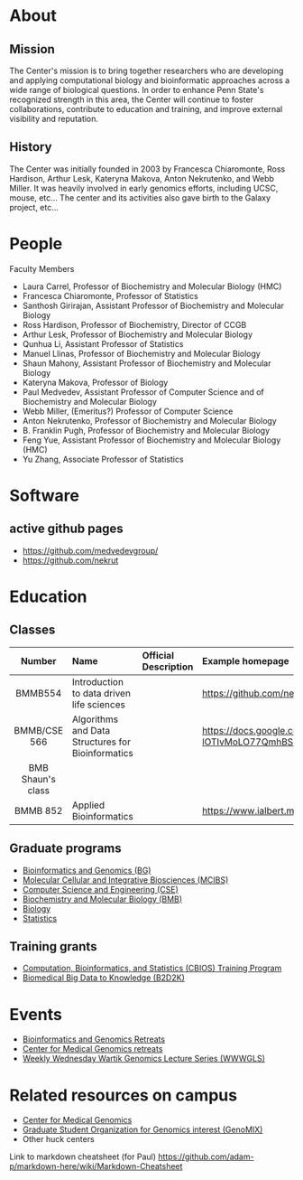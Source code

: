 # About

## Mission
The Center's mission is to bring together researchers who are developing and applying computational biology and bioinformatic approaches across a wide range of biological questions. In order to enhance Penn State's recognized strength in this area, the Center will continue to foster collaborations, contribute to education and training, and improve external visibility and reputation.

## History
The Center was initially founded in 2003 by Francesca Chiaromonte, Ross Hardison, Arthur Lesk, Kateryna Makova, Anton Nekrutenko, and Webb Miller. It was heavily involved in early genomics efforts, including UCSC, mouse, etc... The center and its activities also gave birth to the Galaxy project, etc...

# People

Faculty Members
* Laura Carrel, Professor of Biochemistry and Molecular Biology (HMC)
* Francesca Chiaromonte, Professor of Statistics
* Santhosh Girirajan, Assistant Professor of Biochemistry and Molecular Biology
* Ross Hardison, Professor of Biochemistry, Director of CCGB
* Arthur Lesk, Professor of Biochemistry and Molecular Biology
* Qunhua Li, Assistant Professor of Statistics
* Manuel Llinas, Professor of Biochemistry and Molecular Biology
* Shaun Mahony, Assistant Professor of Biochemistry and Molecular Biology
* Kateryna Makova, Professor of Biology
* Paul Medvedev, Assistant Professor of Computer Science and of Biochemistry and Molecular Biology
* Webb Miller, (Emeritus?) Professor of Computer Science
* Anton Nekrutenko, Professor of Biochemistry and Molecular Biology
* B. Franklin Pugh, Professor of Biochemistry and Molecular Biology
* Feng Yue, Assistant Professor of Biochemistry and Molecular Biology (HMC)
* Yu Zhang, Associate Professor of Statistics


# Software

## active github pages 
* https://github.com/medvedevgroup/
* https://github.com/nekrut



# Education

## Classes

| Number | Name | Official Description | Example homepage |
|:------:|:-----|:-------|:-------|
| BMMB554 |Introduction to data driven life sciences | | https://github.com/nekrut/BMMB554 |
| BMMB/CSE 566 | Algorithms and Data Structures for Bioinformatics | | https://docs.google.com/spreadsheets/d/1UylYHnaGFjbrsKNC4Wo-lOTIvMoLO77QmhBSwyHMIP0/edit#gid=0 |
| BMB Shaun's class | 
| BMMB 852 | Applied Bioinformatics | | https://www.ialbert.me/courses/2016/2016-fall-852.html


## Graduate programs
* [Bioinformatics and Genomics (BG)](https://www.huck.psu.edu/content/graduate-programs/bioinformatics-and-genomics)
* [Molecular Cellular and Integrative Biosciences (MCIBS)](https://www.huck.psu.edu/content/graduate-programs/molecular-cellular-and-integrative-biosciences)
* [Computer Science and Engineering (CSE)](http://www.eecs.psu.edu/students/graduate/Graduate-Degree-Programs-CSE.aspx)
* [Biochemistry and Molecular Biology (BMB)](http://bmb.psu.edu/graduate)
* [Biology](http://bio.psu.edu/graduate-portal)
* [Statistics](http://stat.psu.edu/education/graduate-programs)


## Training grants
* [Computation, Bioinformatics, and Statistics (CBIOS) Training Program](https://www.huck.psu.edu/content/graduate-programs/computation-bioinformatics-statistics)
* [Biomedical Big Data to Knowledge (B2D2K)](https://www.huck.psu.edu/content/graduate-programs/penn-state-nih-bigdata-training-program)

# Events
* [Bioinformatics and Genomics Retreats](https://www.huck.psu.edu/content/graduate-programs/bioinformatics-and-genomics/annual-retreat)
* [Center for Medical Genomics retreats](https://www.google.com/search?q=psu+center+for+medical+genomics+retreat)
* [Weekly Wednesday Wartik Genomics Lecture Series (WWWGLS)](https://wiki.bx.psu.edu/WWWGLS:_Spring_2017)


# Related resources on campus

* [Center for Medical Genomics](http://www.bx.psu.edu/ctr_med_genom/)
* [Graduate Student Organization for Genomics interest (GenoMIX)](https://www.huck.psu.edu/content/graduate-programs/bioinformatics-and-genomics/bg-student-organizations)
* Other huck centers

Link to markdown cheatsheet (for Paul)
https://github.com/adam-p/markdown-here/wiki/Markdown-Cheatsheet
